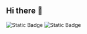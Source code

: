 ## Hi there 👋

![Static Badge](https://img.shields.io/badge/Currently%20Learning-RobloxTS-red) ![Static Badge](https://img.shields.io/badge/Primarily%20Develop%20In-Discord.JS-purple)

